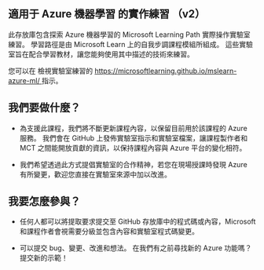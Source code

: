 ## 適用于 Azure 機器學習 的實作練習 （v2）

此存放庫包含探索 Azure 機器學習的 Microsoft Learning Path 實際操作實驗室練習。 學習路徑是由 Microsoft Learn 上的自我步調課程模組所組成。 這些實驗室旨在配合學習教材，讓您能夠使用其中描述的技術來練習。

您可以在 檢視實驗室練習的 [ https://microsoftlearning.github.io/mslearn-azure-ml/ ](https://microsoftlearning.github.io/mslearn-azure-ml/) 指示。

## 我們要做什麼？

- 為支援此課程，我們將不斷更新課程內容，以保留目前用於該課程的 Azure 服務。  我們會在 GitHub 上發佈實驗室指示和實驗室檔案，讓課程製作者和 MCT 之間能開放貢獻的資訊，以保持課程內容與 Azure 平台的變化相符。

- 我們希望透過此方式提倡實驗室的合作精神，若您在現場授課時發現 Azure 有所變更，歡迎您直接在實驗室來源中加以改進。 

## 我要怎麼參與？

- 任何人都可以將提取要求提交至 GitHub 存放庫中的程式碼或內容，Microsoft 和課程作者會視需要分級並包含內容和實驗室程式碼變更。

- 可以提交 bug、變更、改進和想法。  在我們有之前尋找新的 Azure 功能嗎？  提交新的示範！
